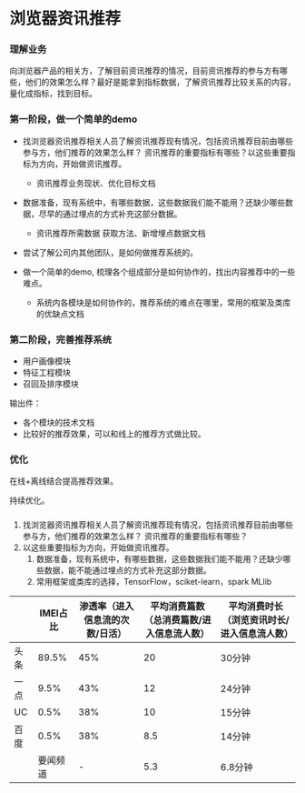 # 浏览器资讯推荐

### 理解业务

向浏览器产品的相关方，了解目前资讯推荐的情况，目前资讯推荐的参与方有哪些，他们的效果怎么样？最好是能拿到指标数据，了解资讯推荐比较关系的内容，量化成指标，找到目标。

### 第一阶段，做一个简单的demo

- 找浏览器资讯推荐相关人员了解资讯推荐现有情况，包括资讯推荐目前由哪些参与方，他们推荐的效果怎么样？ 资讯推荐的重要指标有哪些？以这些重要指标为方向，开始做资讯推荐。
  - 资讯推荐业务现状、优化目标文档

- 数据准备，现有系统中，有哪些数据，这些数据我们能不能用？还缺少哪些数据，尽早的通过埋点的方式补充这部分数据。
  - 资讯推荐所需数据 获取方法、新增埋点数据文档
- 尝试了解公司内其他团队，是如何做推荐系统的。
- 做一个简单的demo, 梳理各个组成部分是如何协作的，找出内容推荐中的一些难点。
  - 系统内各模块是如何协作的，推荐系统的难点在哪里，常用的框架及类库的优缺点文档

### 第二阶段，完善推荐系统

- 用户画像模块
- 特征工程模块
- 召回及排序模块

输出件：

- 各个模块的技术文档
- 比较好的推荐效果，可以和线上的推荐方式做比较。

### 优化

在线+离线结合提高推荐效果。

持续优化。

###

1. 找浏览器资讯推荐相关人员了解资讯推荐现有情况，包括资讯推荐目前由哪些参与方，他们推荐的效果怎么样？ 资讯推荐的重要指标有哪些？
2. 以这些重要指标为方向，开始做资讯推荐。
   1. 数据准备，现有系统中，有哪些数据，这些数据我们能不能用？还缺少哪些数据，能不能通过埋点的方式补充这部分数据。
   2. 常用框架或类库的选择，TensorFlow，sciket-learn，spark MLlib





|      | IMEI占比 | 渗透率（进入信息流的次数/日活） | 平均消费篇数（总消费篇数/进入信息流人数） | 平均消费时长（浏览资讯时长/进入信息流人数） |
| ---- | -------- | ------------------------------- | ----------------------------------------- | ------------------------------------------- |
| 头条 | 89.5%    | 45%                             | 20                                        | 30分钟                                      |
| 一点 | 9.5%     | 43%                             | 12                                        | 24分钟                                      |
| UC   | 0.5%     | 38%                             | 10                                        | 15分钟                                      |
| 百度 | 0.5%     | 38%                             | 8.5                                       | 14分钟                                      |
|      | 要闻频道 | -                               | 5.3                                       | 6.8分钟                                     |



